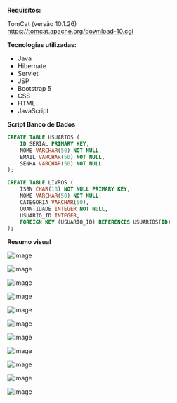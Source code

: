 **Requisitos:**

TomCat (versão 10.1.26)  
https://tomcat.apache.org/download-10.cgi  

**Tecnologias utilizadas:**

- Java  
- Hibernate  
- Servlet  
- JSP  
- Bootstrap 5  
- CSS  
- HTML  
- JavaScript  


**Script Banco de Dados**

```sql
CREATE TABLE USUARIOS (
    ID SERIAL PRIMARY KEY,
    NOME VARCHAR(50) NOT NULL,
    EMAIL VARCHAR(50) NOT NULL,
    SENHA VARCHAR(50) NOT NULL
);

CREATE TABLE LIVROS (
    ISBN CHAR(13) NOT NULL PRIMARY KEY,
    NOME VARCHAR(50) NOT NULL,
    CATEGORIA VARCHAR(50),
    QUANTIDADE INTEGER NOT NULL,
    USUARIO_ID INTEGER,
    FOREIGN KEY (USUARIO_ID) REFERENCES USUARIOS(ID)
);
```

**Resumo visual** 

![image](https://github.com/user-attachments/assets/1dfcdd6c-b88b-4567-bb1a-76db9896d577)


![image](https://github.com/user-attachments/assets/c79d7a5d-cf0a-44a9-9944-a3fc4f234b71)


![image](https://github.com/user-attachments/assets/ad3ed830-58f6-49dc-a695-239a46ad98fa)


![image](https://github.com/user-attachments/assets/70b328c2-fd39-4bf1-9db1-ff7c4277c1e9)


![image](https://github.com/user-attachments/assets/62d5ca1f-77d9-4dbc-8a3f-4060149ae5fd)


![image](https://github.com/user-attachments/assets/990968db-0e63-4145-ad0a-93272ddac504)


![image](https://github.com/user-attachments/assets/62014e2b-5b5b-4361-a0ab-9bac1840e971)


![image](https://github.com/user-attachments/assets/7248f6a9-9e20-4e05-b16c-15d83c78fbed)


![image](https://github.com/user-attachments/assets/4cada74b-2eaf-454c-ba95-8c9b9777e4c8)


![image](https://github.com/user-attachments/assets/d3877bd6-6b36-45cb-8dd8-02ea03383681)


![image](https://github.com/user-attachments/assets/102a92dd-e3ec-47cb-98eb-4fb74e7e5e1b)



